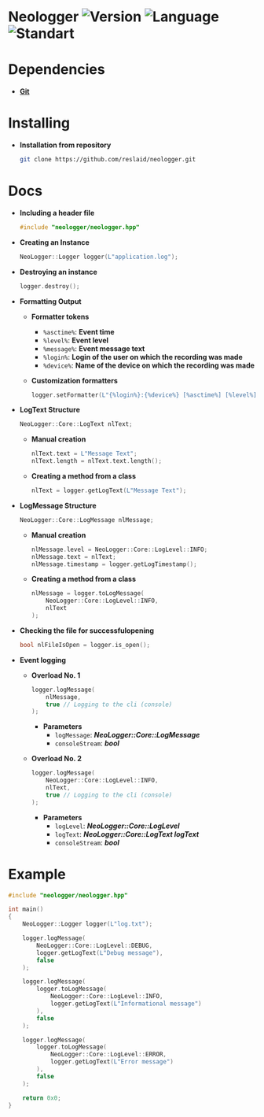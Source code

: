 # Neologger ![Version](https://img.shields.io/badge/Version-0.1.0-blue.svg) ![Language](https://img.shields.io/badge/Language-C%2FC%2B%2B-purple.svg) ![Standart](https://img.shields.io/badge/C++_STD-17-404.svg)


# **Dependencies**
- [**Git**](https://git-scm.com/downloads)

# Installing
- **Installation from repository**
  ```bash
  git clone https://github.com/reslaid/neologger.git
  ```

# Docs
- **Including a header file**
    ```cpp
    #include "neologger/neologger.hpp"
    ```

- **Creating an Instance**
    ```cpp
    NeoLogger::Logger logger(L"application.log");
    ```
- **Destroying an instance**
    ```cpp
    logger.destroy();
    ```
- **Formatting Output**
    - **Formatter tokens**
        - `%asctime%`: **Event time**
        - `%level%`: **Event level**
        - `%message%`: **Event message text**
        - `%login%`: **Login of the user on which the recording was made**
        - `%device%`: **Name of the device on which the recording was made**

    - **Customization formatters**
        ```cpp
        logger.setFormatter(L"{%login%}:{%device%} [%asctime%] [%level%]: %message%");
        ```

- **LogText Structure**
    ```cpp
    NeoLogger::Core::LogText nlText;
    ```
    - **Manual creation**
        ```cpp
        nlText.text = L"Message Text";
        nlText.length = nlText.text.length();
        ```
    - **Creating a method from a class**
        ```cpp
        nlText = logger.getLogText(L"Message Text");
        ```

- **LogMessage Structure**
    ```cpp
    NeoLogger::Core::LogMessage nlMessage;
    ```
    - **Manual creation**
        ```cpp
        nlMessage.level = NeoLogger::Core::LogLevel::INFO;
        nlMessage.text = nlText;
        nlMessage.timestamp = logger.getLogTimestamp();
        ```

    - **Creating a method from a class**
        ```cpp
        nlMessage = logger.toLogMessage(
            NeoLogger::Core::LogLevel::INFO,
            nlText
        );
        ```

- **Checking the file for successfulopening**
    ```cpp
    bool nlFileIsOpen = logger.is_open();
    ```

- **Event logging**
    - **Overload No. 1**
        ```cpp
        logger.logMessage(
            nlMessage,
            true // Logging to the cli (console)
        );
        ```

        - **Parameters**
            - `logMessage`: ***NeoLogger::Core::LogMessage***
            - `consoleStream`: ***bool***
    
    - **Overload No. 2**
        ```cpp
        logger.logMessage(
            NeoLogger::Core::LogLevel::INFO,
            nlText,
            true // Logging to the cli (console)
        );
        ```

        - **Parameters**
            - `logLevel`: ***NeoLogger::Core::LogLevel***
            - `logText`: ***NeoLogger::Core::LogText logText***
            - `consoleStream`: ***bool***

# **Example**
```cpp
#include "neologger/neologger.hpp"

int main()
{
    NeoLogger::Logger logger(L"log.txt");

    logger.logMessage(
        NeoLogger::Core::LogLevel::DEBUG,
        logger.getLogText(L"Debug message"),
        false
    );

    logger.logMessage(
        logger.toLogMessage(
            NeoLogger::Core::LogLevel::INFO,
            logger.getLogText(L"Informational message")
        ),
        false
    );

    logger.logMessage(
        logger.toLogMessage(
            NeoLogger::Core::LogLevel::ERROR,
            logger.getLogText(L"Error message")
        ),
        false
    );

    return 0x0;
}
```
